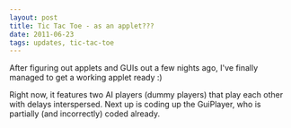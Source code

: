 ```yaml
---
layout: post
title: Tic Tac Toe - as an applet???
date: 2011-06-23
tags: updates, tic-tac-toe
---
```


After figuring out applets and GUIs out a few nights ago, I've finally managed to get a working applet ready :)

Right now, it features two AI players (dummy players) that play each other with delays interspersed. Next up is coding up the GuiPlayer, who is partially (and incorrectly) coded already.